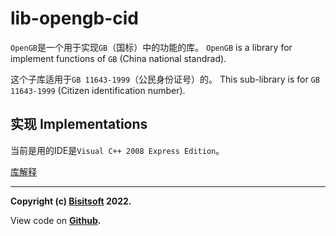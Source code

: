# lib-opengb-cid

`OpenGB`是一个用于实现`GB`（国标）中的功能的库。 `OpenGB` is a library for implement functions of `GB` (China national standrad).

这个子库适用于`GB 11643-1999`（公民身份证号）的。 This sub-library is for `GB 11643-1999` (Citizen identification number).

## 实现 Implementations

当前是用的IDE是`Visual C++ 2008 Express Edition`。

[库解释](./doc/zh-CN/lib-explain.md)

---

**Copyright (c) [Bisitsoft](https://www.ourorangenet.com) 2022.**

View code on **[Github](https://github.com/Bisitsoft/lib-opengb-cid).**